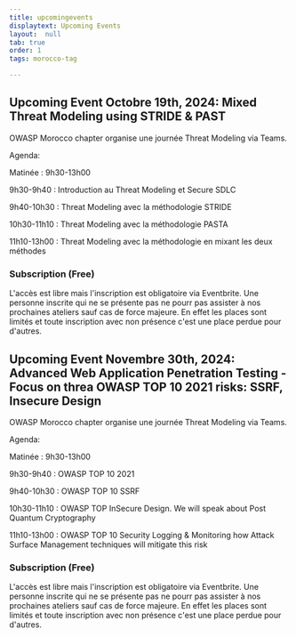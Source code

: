 ```yaml
---
title: upcomingevents
displaytext: Upcoming Events
layout:  null
tab: true
order: 1
tags: morocco-tag

---
```

## Upcoming Event Octobre 19th, 2024: Mixed Threat Modeling using STRIDE & PAST
OWASP Morocco chapter organise une journée Threat Modeling via Teams.

Agenda:

Matinée : 9h30-13h00

9h30-9h40 : Introduction au Threat Modeling et Secure SDLC

9h40-10h30 : Threat Modeling avec la méthodologie STRIDE

10h30-11h10 : Threat Modeling avec la méthodologie PASTA

11h10-13h00 : Threat Modeling avec la méthodologie en mixant les deux méthodes

### Subscription (Free)

L'accès est libre mais l'inscription est obligatoire via Eventbrite.
Une personne inscrite qui ne se présente pas ne pourr pas assister à nos prochaines ateliers sauf cas de force majeure. En effet les places sont limités et toute inscription avec non présence c'est une place perdue pour d'autres.


## Upcoming Event Novembre 30th, 2024: Advanced Web Application Penetration Testing - Focus on threa OWASP TOP 10 2021 risks: SSRF, Insecure Design
OWASP Morocco chapter organise une journée Threat Modeling via Teams.

Agenda:

Matinée : 9h30-13h00

9h30-9h40 : OWASP TOP 10 2021

9h40-10h30 : OWASP TOP 10 SSRF

10h30-11h10 : OWASP TOP InSecure Design. We will speak about Post Quantum Cryptography

11h10-13h00 : OWASP TOP 10 Security Logging & Monitoring how Attack Surface Management techniques will mitigate this risk

### Subscription (Free)

L'accès est libre mais l'inscription est obligatoire via Eventbrite.
Une personne inscrite qui ne se présente pas ne pourr pas assister à nos prochaines ateliers sauf cas de force majeure. En effet les places sont limités et toute inscription avec non présence c'est une place perdue pour d'autres.


